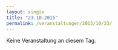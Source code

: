 ```yaml
---
layout: single
title: "23.10.2015"
permalink: /veranstaltungen/2015/10/23/
---
```


Keine Veranstaltung an diesem Tag.
